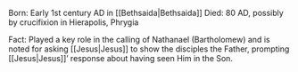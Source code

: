 Born: Early 1st century AD in [[Bethsaida|Bethsaida]]
Died: 80 AD, possibly by crucifixion in Hierapolis, Phrygia

Fact: Played a key role in the calling of Nathanael (Bartholomew) and is noted for asking [[Jesus|Jesus]] to show the disciples the Father, prompting [[Jesus|Jesus]]’ response about having seen Him in the Son.